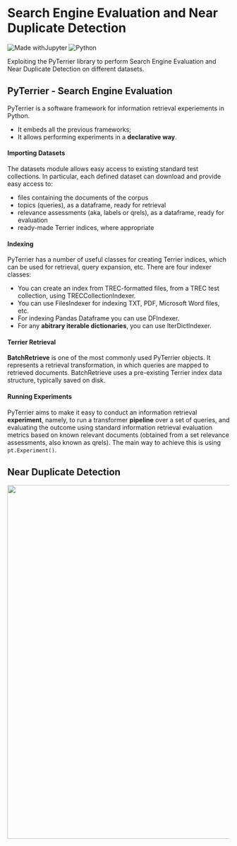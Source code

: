 # Search Engine Evaluation and Near Duplicate Detection
![Made withJupyter](https://img.shields.io/badge/Made%20with-Jupyter-orange?style=for-the-badge&logo=Jupyter)
![Python](https://img.shields.io/badge/python-3670A0?style=for-the-badge&logo=python&logoColor=ffdd54)

Exploiting the PyTerrier library to perform Search Engine Evaluation and Near Duplicate Detection on different datasets.

## PyTerrier - Search Engine Evaluation

PyTerrier is a software framework for information retrieval experiements in Python. 

*   It embeds all the previous frameworks;
*   It allows performing experiments in a **declarative way**.

#### Importing Datasets
The datasets module allows easy access to existing standard test collections. In particular, each defined dataset can download and provide easy access to:
* files containing the documents of the corpus
* topics (queries), as a dataframe, ready for retrieval
* relevance assessments (aka, labels or qrels), as a dataframe, ready for evaluation
* ready-made Terrier indices, where appropriate

#### Indexing
PyTerrier has a number of useful classes for creating Terrier indices, which can be used for retrieval, query expansion, etc. There are four indexer classes:

* You can create an index from TREC-formatted files, from a TREC test collection, using TRECCollectionIndexer.
* You can use FilesIndexer for indexing TXT, PDF, Microsoft Word files, etc.
* For indexing Pandas Dataframe you can use DFIndexer.
* For any **abitrary iterable dictionaries**, you can use IterDictIndexer.

#### Terrier Retrieval
**BatchRetrieve** is one of the most commonly used PyTerrier objects. It represents a retrieval transformation, in which queries are mapped to retrieved documents. BatchRetrieve uses a pre-existing Terrier index data structure, typically saved on disk.

#### Running Experiments
PyTerrier aims to make it easy to conduct an information retrieval **experiment**, namely, to run a transformer **pipeline** over a set of queries, and evaluating the outcome using standard information retrieval evaluation metrics based on known relevant documents (obtained from a set relevance assessments, also known as qrels).
The main way to achieve this is using `pt.Experiment()`.

## Near Duplicate Detection
<p align="center">
  <img src="https://user-images.githubusercontent.com/91251307/185661909-fb532b28-f014-4a05-a9a9-a24914f08464.png" style="width:800px">
</p>
